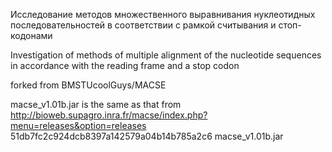 Исследование методов множественного выравнивания нуклеотидных последовательностей в соответствии с рамкой считывания и стоп-кодонами

Investigation of methods of multiple alignment of the nucleotide sequences in accordance with the reading frame and a stop codon

forked from BMSTUcoolGuys/MACSE

macse_v1.01b.jar is the same as that from http://bioweb.supagro.inra.fr/macse/index.php?menu=releases&option=releases 
51db7fc2c924dcb8397a142579a04b14b785a2c6  macse_v1.01b.jar
